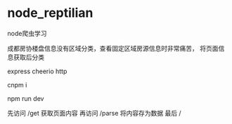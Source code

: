 # node_reptilian
node爬虫学习 

成都房协楼盘信息没有区域分类，查看固定区域房源信息时非常痛苦，
将页面信息获取后分类

express cheerio http

cnpm i

npm run dev

先访问 /get 获取页面内容
再访问 /parse  将内容存为数据
最后 / 